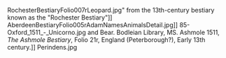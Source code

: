 RochesterBestiaryFolio007rLeopard.jpg" from the 13th-century bestiary known as the "Rochester Bestiary"]] AberdeenBestiaryFolio005rAdamNamesAnimalsDetail.jpg]] 85-Oxford_1511_-_Unicorno.jpg and Bear. Bodleian Library, MS. Ashmole 1511, _The Ashmole Bestiary_, Folio 21r, England (Peterborough?), Early 13th century.]] Perindens.jpg
